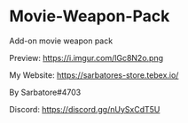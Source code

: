 # Movie-Weapon-Pack

Add-on movie weapon pack

Preview: https://i.imgur.com/lGc8N2o.png

My Website: https://sarbatores-store.tebex.io/

By Sarbatore#4703

Discord: https://discord.gg/nUySxCdT5U
